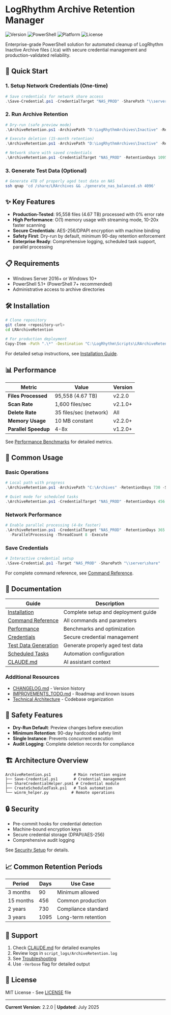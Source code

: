 # LogRhythm Archive Retention Manager

![Version](https://img.shields.io/badge/version-2.2.0-blue.svg)
![PowerShell](https://img.shields.io/badge/powershell-5.1%2B-blue.svg)
![Platform](https://img.shields.io/badge/platform-windows-lightgrey.svg)
![License](https://img.shields.io/badge/license-MIT-green.svg)

Enterprise-grade PowerShell solution for automated cleanup of LogRhythm Inactive Archive files (.lca) with secure credential management and production-validated reliability.

## 🚀 Quick Start

### 1. Setup Network Credentials (One-time)
```powershell
# Save credentials for network share access
.\Save-Credential.ps1 -CredentialTarget "NAS_PROD" -SharePath "\\server\share"
```

### 2. Run Archive Retention
```powershell
# Dry-run (safe preview mode)
.\ArchiveRetention.ps1 -ArchivePath "D:\LogRhythmArchives\Inactive" -RetentionDays 456

# Execute deletion (15-month retention)
.\ArchiveRetention.ps1 -ArchivePath "D:\LogRhythmArchives\Inactive" -RetentionDays 456 -Execute

# Network share with saved credentials
.\ArchiveRetention.ps1 -CredentialTarget "NAS_PROD" -RetentionDays 1095 -Execute
```

### 3. Generate Test Data (Optional)
```bash
# Generate 4TB of properly aged test data on NAS
ssh qnap 'cd /share/LRArchives && ./generate_nas_balanced.sh 4096'
```

## ✨ Key Features

- **Production-Tested**: 95,558 files (4.67 TB) processed with 0% error rate
- **High Performance**: O(1) memory usage with streaming mode, 10-20x faster scanning
- **Secure Credentials**: AES-256/DPAPI encryption with machine binding
- **Safety First**: Dry-run by default, minimum 90-day retention enforcement
- **Enterprise Ready**: Comprehensive logging, scheduled task support, parallel processing

## 📋 Requirements

- Windows Server 2016+ or Windows 10+
- PowerShell 5.1+ (PowerShell 7+ recommended)
- Administrative access to archive directories

## 🛠️ Installation

```bash
# Clone repository
git clone <repository-url>
cd LRArchiveRetention

# For production deployment
Copy-Item -Path ".\*" -Destination "C:\LogRhythm\Scripts\LRArchiveRetention\" -Recurse
```

For detailed setup instructions, see [Installation Guide](docs/installation.md).

## 📊 Performance

| Metric | Value | Version |
|--------|-------|---------|
| **Files Processed** | 95,558 (4.67 TB) | v2.2.0 |
| **Scan Rate** | 1,600 files/sec | v2.1.0+ |
| **Delete Rate** | 35 files/sec (network) | All |
| **Memory Usage** | 10 MB constant | v2.2.0+ |
| **Parallel Speedup** | 4-8x | v1.2.0+ |

See [Performance Benchmarks](docs/performance-benchmarks.md) for detailed metrics.

## 🔧 Common Usage

### Basic Operations

```powershell
# Local path with progress
.\ArchiveRetention.ps1 -ArchivePath "C:\Archives" -RetentionDays 730 -ShowDeleteProgress

# Quiet mode for scheduled tasks
.\ArchiveRetention.ps1 -CredentialTarget "NAS_PROD" -RetentionDays 456 -QuietMode -Execute
```

### Network Performance

```powershell
# Enable parallel processing (4-8x faster)
.\ArchiveRetention.ps1 -CredentialTarget "NAS_PROD" -RetentionDays 365 `
  -ParallelProcessing -ThreadCount 8 -Execute
```

### Save Credentials

```powershell
# Interactive credential setup
.\Save-Credential.ps1 -Target "NAS_PROD" -SharePath "\\server\share"
```

For complete command reference, see [Command Reference](docs/command-reference.md).

## 📖 Documentation

| Guide | Description |
|-------|-------------|
| [Installation](docs/installation.md) | Complete setup and deployment guide |
| [Command Reference](docs/command-reference.md) | All commands and parameters |
| [Performance](docs/performance-benchmarks.md) | Benchmarks and optimization |
| [Credentials](docs/credentials.md) | Secure credential management |
| [Test Data Generation](tests/README.md) | Generate properly aged test data |
| [Scheduled Tasks](docs/scheduled-task-setup.md) | Automation configuration |
| [CLAUDE.md](CLAUDE.md) | AI assistant context |

### Additional Resources

- [CHANGELOG.md](CHANGELOG.md) - Version history
- [IMPROVEMENTS_TODO.md](IMPROVEMENTS_TODO.md) - Roadmap and known issues
- [Technical Architecture](docs/PROJECT_STRUCTURE.md) - Codebase organization

## 🚨 Safety Features

- **Dry-Run Default**: Preview changes before execution
- **Minimum Retention**: 90-day hardcoded safety limit
- **Single Instance**: Prevents concurrent execution
- **Audit Logging**: Complete deletion records for compliance

## 🏗️ Architecture Overview

```
ArchiveRetention.ps1          # Main retention engine
├── Save-Credential.ps1       # Credential management
├── ShareCredentialHelper.psm1 # Credential module
├── CreateScheduledTask.ps1   # Task automation
└── winrm_helper.py          # Remote operations
```

## 🔒 Security

- Pre-commit hooks for credential detection
- Machine-bound encryption keys
- Secure credential storage (DPAPI/AES-256)
- Comprehensive audit logging

See [Security Setup](docs/pre-commit-security-setup.md) for details.

## 📈 Common Retention Periods

| Period | Days | Use Case |
|--------|------|----------|
| 3 months | 90 | Minimum allowed |
| 15 months | 456 | Common production |
| 2 years | 730 | Compliance standard |
| 3 years | 1095 | Long-term retention |

## 🤝 Support

1. Check [CLAUDE.md](CLAUDE.md) for detailed examples
2. Review logs in `script_logs/ArchiveRetention.log`
3. See [Troubleshooting](docs/installation.md#troubleshooting)
4. Use `-Verbose` flag for detailed output

## 📜 License

MIT License - See [LICENSE](LICENSE) file

---

**Current Version**: 2.2.0 | **Updated**: July 2025